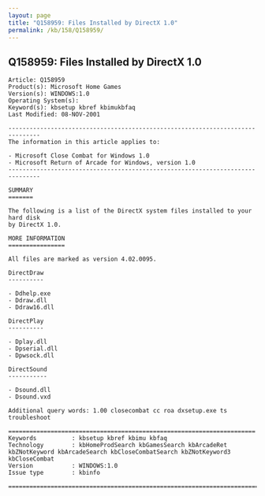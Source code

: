 ```yaml
---
layout: page
title: "Q158959: Files Installed by DirectX 1.0"
permalink: /kb/158/Q158959/
---
```


## Q158959: Files Installed by DirectX 1.0

	Article: Q158959
	Product(s): Microsoft Home Games
	Version(s): WINDOWS:1.0
	Operating System(s): 
	Keyword(s): kbsetup kbref kbimukbfaq
	Last Modified: 08-NOV-2001
	
	-------------------------------------------------------------------------------
	The information in this article applies to:
	
	- Microsoft Close Combat for Windows 1.0 
	- Microsoft Return of Arcade for Windows, version 1.0 
	-------------------------------------------------------------------------------
	
	SUMMARY
	=======
	
	The following is a list of the DirectX system files installed to your hard disk
	by DirectX 1.0.
	
	MORE INFORMATION
	================
	
	All files are marked as version 4.02.0095.
	
	DirectDraw
	----------
	
	- Ddhelp.exe
	- Ddraw.dll
	- Ddraw16.dll
	
	DirectPlay
	----------
	
	- Dplay.dll
	- Dpserial.dll
	- Dpwsock.dll
	
	DirectSound
	-----------
	
	- Dsound.dll
	- Dsound.vxd
	
	Additional query words: 1.00 closecombat cc roa dxsetup.exe ts troubleshoot
	
	======================================================================
	Keywords          : kbsetup kbref kbimu kbfaq
	Technology        : kbHomeProdSearch kbGamesSearch kbArcadeRet kbZNotKeyword kbArcadeSearch kbCloseCombatSearch kbZNotKeyword3 kbCloseCombat
	Version           : WINDOWS:1.0
	Issue type        : kbinfo
	
	=============================================================================
	
